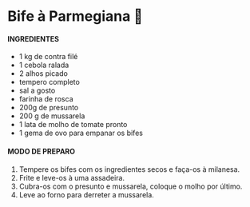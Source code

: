 # Bife à Parmegiana :poultry_leg:

#### INGREDIENTES

- 1 kg de contra filé
- 1 cebola ralada
- 2 alhos picado
- tempero completo
- sal a gosto
- farinha de rosca
- 200g de presunto
- 200 g de mussarela
- 1 lata de molho de tomate pronto
- 1 gema de ovo para empanar os bifes

#### MODO DE PREPARO

1. Tempere os bifes com os ingredientes secos e faça-os à milanesa.
2. Frite e leve-os à uma assadeira.
3. Cubra-os com o presunto e mussarela, coloque o molho por último.
4. Leve ao forno para derreter a mussarela.